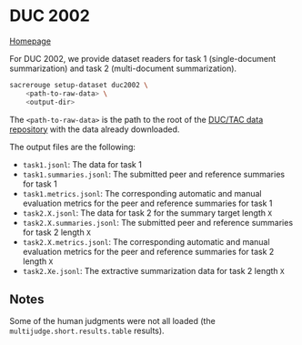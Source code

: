 # DUC 2002
[Homepage](https://www-nlpir.nist.gov/projects/duc/guidelines/2002.html)

For DUC 2002, we provide dataset readers for task 1 (single-document summarization) and task 2 (multi-document summarization).
```bash
sacrerouge setup-dataset duc2002 \
    <path-to-raw-data> \
    <output-dir>
```
The `<path-to-raw-data>` is the path to the root of the [DUC/TAC data repository](https://github.com/danieldeutsch/duc-tac-data) with the data already downloaded.

The output files are the following:
- `task1.jsonl`: The data for task 1
- `task1.summaries.jsonl`: The submitted peer and reference summaries for task 1
- `task1.metrics.jsonl`: The corresponding automatic and manual evaluation metrics for the peer and reference summaries for task 1
- `task2.X.jsonl`: The data for task 2 for the summary target length `X`
- `task2.X.summaries.jsonl`: The submitted peer and reference summaries for task 2 length `X`
- `task2.X.metrics.jsonl`: The corresponding automatic and manual evaluation metrics for the peer and reference summaries for task 2 length `X`
- `task2.Xe.jsonl`: The extractive summarization data for task 2 length `X`

## Notes
Some of the human judgments were not all loaded (the `multijudge.short.results.table` results).